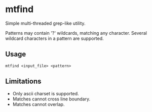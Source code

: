 # mtfind
Simple multi-threaded grep-like utility.

Patterns may contain '?' wildcards, matching any character. Several wildcard characters in a pattern are supported.

## Usage

`mtfind <input_file> <pattern>`

## Limitations
  * Only ascii charset is supported. 
  * Matches cannot cross line boundary.
  * Matches cannot overlap.
